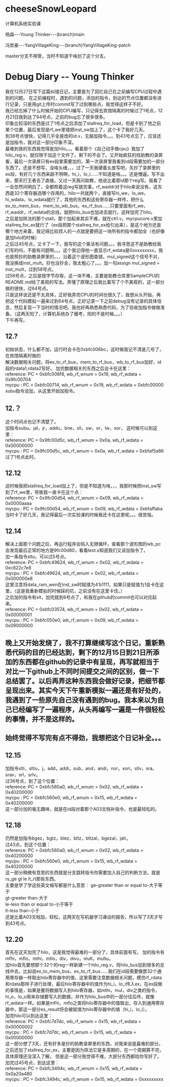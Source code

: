 # cheeseSnowLeopard
计算机系统实验课

杨森---Young Thinker---(branch)main

冯哲豪---YangVillageKing---(branch)YangVillageKing-patch

master分支不用管，当时不知道干啥创了这个分支。

# Debug Diary -- Young Thinker
我在12月27日写下这篇纠错日记，主要是为了回忆自己在之前编写CPU过程中遇到的问题。
在之前编程时，遇到的问题，添加的指令，到达的节点位置都没有进行记录，只是用git上传时commit写了过到哪些点，我觉得这样子不好。  
我已经忘掉了什么时候开始的CPU编写，只记得去宾馆隔离的时候过了1号点，12月21日我到达了64号点，之前的bug忘了很多很多。  
印象比较深的东西是过了1号点之后添加了stallreq_for_load，但是卡到了他之前某个位置，最后发现是rf_we里错把inst_sw加上了，这个卡了我好几天。  
到36号点很快，记得几乎全是改的id.v，无脑加指令。。。到43号点忘了，应该还是加指令，我对这一部分印象不深。  
最难到我的东西我觉得是加hilo。。。看着那个《自己动手做cpu》我加了hilo_reg.v，就仅限于加这个文件了。剩下的不会了。又开始疯狂的找助教的录屏看，最后一次录屏只有ex段里需要加的，第一次录屏里我看到id段需要加的一部分东西了。还是不想写，没啥头绪，，，过了一天我硬着头皮写吧，先抄了录屏里的ex段，有好几个东西来路不明啊，hi_i，lo_i……不知道是啥。。。还是懵逼。写不出来，那天打王者去了直接。又过一天我问助教，他说比着那id那个reg写。我看了一会忽然间明白了，全都照着这reg写就完事，rf_waddr对于hilo来说没有，这东西是32个寄存器选哪个存用的，hilo一共就两个，直接写hi_we，lo_we，hi_wdata，lo_wdata就行了，其他的东西和这些寄存器一样传，把什么ex_to_mem_bus，mem_to_wb_bus，ex_rf_bus……只要里面有rf_we，rf_waddr，rf_wdata的总线，就把hilo_bus也加进去就行。这样加完了hilo。  
之后是加除法的那个stall，那个加起来其实不难，就在ctrl.v，mycpucore.v里加stallreq_for_ex就行了（ex段把那个stallreq_for_ex给引出来），是这个地方还是哪个地方来着，我记得比较烦人的一点就是要把这一块所有的指令都加全（也好像是加hilo的时候）  
之后过45号点，又卡了一下，我写的这个乘法有问题。。。我寻思这不是助教给我们写的吗，不能有问题啊。。。这个我记得他一直显示rf_wdata是0xxxxxxxxx，我也是照抄的助教录屏里的，，，沿着这个波形图查错，mul_signed这个信号不对，我没换成inst_mult。抄也没抄全，我太粗心了。。。加一句assign mul_signed = inst_mult，过到58号点。  
过58号点，之后是按字节存取，这一块不难，主要是助教仓库里SampleCPU的README.md给了美观的写法。弄懂了原理之后我比着写了个不美观的，这一部分做的很快，过64号点。  
只是这样说还是不太具体，正好我弄完CPU的时间也很久了，我想从头开始，再把这个代码模拟一遍来过到64号点，正好记录一下之前debug没有记录的具体信息，然后复现一下当时的情况吧。我也好再熟悉熟悉代码，为了验收加指令做做准备。（这两天阳了，计算机系统办了缓考，阳的不是时候。。。）  
下午再写。
## 12.? 
初始状态，什么都不加，运行时会卡在0xbfc006bc，这时候我记不清是几号了，在宾馆隔离时做的  
解决数据相关问题，将ex_to_rf_bus，mem_to_rf_bus，wb_to_rf_bus加好，id段的rdata1,rdata2写好。
加完数据相关的东西之后会卡在这里：  
reference: PC = 0xbfc006f8, wb_rf_wnum = 0x19, wb_rf_wdata = 0x9fc00704   
mycpu    : PC = 0xbfc00714, wb_rf_wnum = 0x19, wb_rf_wdata = 0xbfc00000  
subu指令没加，从这里开始加指令。
## 12.？
这个时间点也记不清楚了。  
加指令subu，jal，jr，addu，bne，sll，sw，or，lw，xor，
这时候可以到这里：  
reference: PC = 0x9fc00d5c, wb_rf_wnum = 0x0a, wb_rf_wdata = 0x00000000  
mycpu    : PC = 0x9fc00d5c, wb_rf_wnum = 0x0a, wb_rf_wdata = 0xbfaf5a86  
过了1号点此时。
## 12.12
这时候我把stallreq_for_load加上了，但是不知道为啥，，，我那时候把inst_sw写到了rf_we里，导致我一直卡在这个点：  
reference: PC = 0x9fc00d54, wb_rf_wnum = 0x09, wb_rf_wdata = 0x0000aaaa  
mycpu    : PC = 0x9fc00d54, wb_rf_wnum = 0x09, wb_rf_wdata = 0xbfaffaba  
当时卡了好几天，我记得最后一次实验课的时候我还卡在这里呢。。。很苦恼。  
## 12.14
解决上面那个问题之后，再运行程序会陷入无限循环，查看那个波形图的wb_pc会发现最后正常的地方是9fc00d80，看看test.s知道我们又该加指令了。  
加一条指令sltu，可以过5号点。  
reference: PC = 0xbfc49624, wb_rf_wnum = 0x02, wb_rf_wdata = 0xc822c7e8  
mycpu    : PC = 0xbfc49624, wb_rf_wnum = 0x02, wb_rf_wdata = 0x000000e8  
这里注意将data_ram_wen在inst_sw时赋值为4‘b1111，如果只是赋值为1会卡在这里。（这是我重新模拟的时候踩的坑，之前没有在这里卡住。）  
之后加的指令有slt，加完就到8号点了，和我在github的commit也可以对应起来。  
reference: PC = 0xbfc03574, wb_rf_wnum = 0x02, wb_rf_wdata = 0x00000001  
mycpu    : PC = 0xbfc050e0, wb_rf_wnum = 0x09, wb_rf_wdata = 0x09000000  

## 晚上又开始发烧了，我不打算继续写这个日记，重新熟悉代码的目的已经达到，剩下的12月15日到21日所添加的东西都在github的记录中有呈现，再写就相当于对比一下github上不同时间提交之间的区别，做一下总结罢了。以后再弄这种东西我会做好记录，把细节都呈现出来。其实今天下午重新模拟一遍还是有好处的，我遇到了一些原先自己没有遇到的bug。我本来以为自己已经编写了一遍程序，从头再编写一遍是一件很轻松的事情，并不是这样的。
## 始终觉得不写完有点不得劲，我想把这个日记补全。。。
## 12.15
加指令slti，sltiu，j，add，addi，sub，and，andi，nor，xori，sllv，sra，srav，srl，srlv。  
过36号点，到了这个位置：  
reference: PC = 0xbfc560a0, wb_rf_wnum = 0x02, wb_rf_wdata = 0x40200000  
mycpu    : PC = 0xbfc560e0, wb_rf_wnum = 0x15, wb_rf_wdata = 0x40200000  
这一部分加的毫无趣味，就是在id段对着那个A03文档补指令，也是最轻松的。
## 12.18
仍然是加指令bgez，bgtz，blez，bltz，bltzal，bgezal，jalr。  
过43点，到这个位置：  
reference: PC = 0xbfc560a0, wb_rf_wnum = 0x02, wb_rf_wdata = 0x40200000  
mycpu    : PC = 0xbfc560e0, wb_rf_wnum = 0x15, wb_rf_wdata = 0x40200000  
这一部分稍微有意思的东西就是分支跳转指令你需要加入自己的判断方法，就是rs_ge gt le lt_rt那些东西。  
主要是学了学这些英文缩写都是什么意思：
ge-greater than or equal to-大于等于  
gt-greater than-大于  
le-less than or equal to-小于等于  
lt-less than-小于  
还是比着A03文档加，轻松，这两天在写机器学习课设的报告，所以写了3天才写到43号点。  
## 12.20
首先在这天加完了hilo，这是我觉得最难的一部分了，具体前面有写。
加的指令有mfhi，mflo，mthi，mtlo，div，divu，mult，multu。  
加hilo首先要想那个32个的reg一样新建一个hilo_reg.v，将hilo_bus加到很多的总线中去，比如说ex_to_mem_bus，ex_to_rf_bus……我们在id段需要像那32个通用寄存器一样取出hilo寄存器中的值，这里需要注意数据相关问题，模仿rf_rdata和rdata那样子进行处理，最后hilo寄存器中的值作为hi_i，lo_i传入ex，在ex段做的事情是，如果是要将数据写入到hilo寄存器，如mthi，mul，div之类的指令，hi_o，lo_o用来存储要写入的数据，并作为hilo_bus中的一部分往后传，就像rf_wdata一样。如果是mfhi，mflo之类将hilo寄存器中的值取出，存入到通用寄存器中，那这一部分ex_result将会被赋值为hilo寄存器中的值（hi_i，lo_i）。  
加完hilo可以到达这里：  
reference: PC = 0xbfc7d7dc, wb_rf_wnum = 0x15, wb_rf_wdata = 0x00000002  
mycpu    : PC = 0xbfc7d7dc, wb_rf_wnum = 0x15, wb_rf_wdata = 0x00000000  
这一部分想了3天，还有好多是抄的助教录屏里的东西，对我来说是最难的部分。  
之后还加了stallreq_for_ex，主要是因为除法它是多周期的，在一个周期算不完，具体原理还没深入了解。  但是这一部分我觉得不难，大部分东西都给你写好了。  
加完过45号点，到达这里：  
reference: PC = 0xbfc3494c, wb_rf_wnum = 0x15, wb_rf_wdata = 0x0a20a480  
mycpu    : PC = 0xbfc3494c, wb_rf_wnum = 0x15, wb_rf_wdata = 0xxxxxxxxx    
